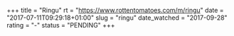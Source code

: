 +++
title = "Ringu"
rt = "https://www.rottentomatoes.com/m/ringu"
date = "2017-07-11T09:29:18+01:00"
slug = "ringu"
date_watched = "2017-09-28"
rating = "-"
status = "PENDING"
+++